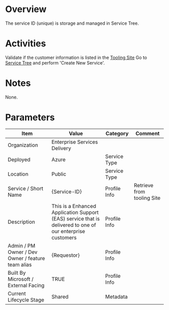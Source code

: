 # Overview
The service ID (unique) is storage and managed in Service Tree. 

# Activities
Validate if the customer information is listed in the [Tooling Site](https://microsoft.sharepoint.com/teams/ManagedServicesTools/Lists/Customers/AllItems.aspx)
Go to [Service Tree](http://aka.ms/servicetree) and perform 'Create New Service'.

# Notes
None. 

# Parameters
|Item|Value|Category|Comment|
|---|---|---|---|
|Organization|Enterprise Services Delivery| | |
|Deployed|Azure|Service Type| |
|Location|Public|Service Type| |
|Service / Short Name|{Service-ID}|Profile Info|Retrieve from tooling Site|
|Description|This is a Enhanced Application Support (EAS) service that is delivered to one of our enterprise customers|Profile Info||
|Admin / PM Owner / Dev Owner / feature team alias|{Requestor}|Profile Info| |
|Built By Microsoft / External Facing|TRUE|Profile Info| |
|Current Lifecycle Stage|Shared|Metadata| |